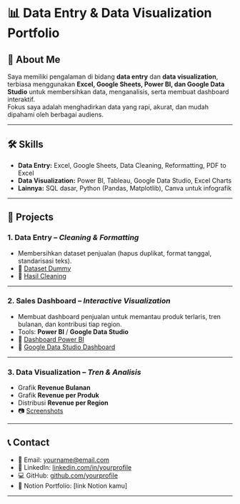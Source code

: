 # 📊 Data Entry & Data Visualization Portfolio

## 👤 About Me
Saya memiliki pengalaman di bidang **data entry** dan **data visualization**, terbiasa menggunakan **Excel, Google Sheets, Power BI, dan Google Data Studio** untuk membersihkan data, menganalisis, serta membuat dashboard interaktif.  
Fokus saya adalah menghadirkan data yang rapi, akurat, dan mudah dipahami oleh berbagai audiens.

---

## 🛠️ Skills
- **Data Entry:** Excel, Google Sheets, Data Cleaning, Reformatting, PDF to Excel  
- **Data Visualization:** Power BI, Tableau, Google Data Studio, Excel Charts  
- **Lainnya:** SQL dasar, Python (Pandas, Matplotlib), Canva untuk infografik  

---

## 📂 Projects

### 1. Data Entry – *Cleaning & Formatting*
- Membersihkan dataset penjualan (hapus duplikat, format tanggal, standarisasi teks).  
- 🔗 [Dataset Dummy](./data/dummy_sales_data.xlsx)  
- 🔗 [Hasil Cleaning](./excel/cleaned_sales_data.xlsx)  

---

### 2. Sales Dashboard – *Interactive Visualization*
- Membuat dashboard penjualan untuk memantau produk terlaris, tren bulanan, dan kontribusi tiap region.  
- Tools: **Power BI** / **Google Data Studio**  
- 🔗 [Dashboard Power BI](./dashboard/powerbi_dashboard.pbix)  
- 🔗 [Google Data Studio Dashboard](https://lookerstudio.google.com/)  

---

### 3. Data Visualization – *Tren & Analisis*
- Grafik **Revenue Bulanan**  
- Grafik **Revenue per Produk**  
- Distribusi **Revenue per Region**  
- 📷 [Screenshots](./viz/)  

---

## 📞 Contact
- 📧 Email: yourname@email.com  
- 🔗 LinkedIn: [linkedin.com/in/yourprofile](https://linkedin.com/in/yourprofile)  
- 💻 GitHub: [github.com/yourprofile](https://github.com/yourprofile)  
- 🔗 Notion Portfolio: [link Notion kamu]  

---
